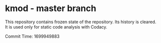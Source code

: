 # kmod - master branch

This repository contains frozen state of the repository.
Its history is cleared. It is used only for static code
analysis with Codacy.

Commit Time: 1699949883